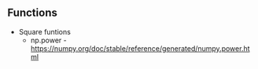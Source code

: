 ## Functions
- Square funtions
    - np.power - https://numpy.org/doc/stable/reference/generated/numpy.power.html
